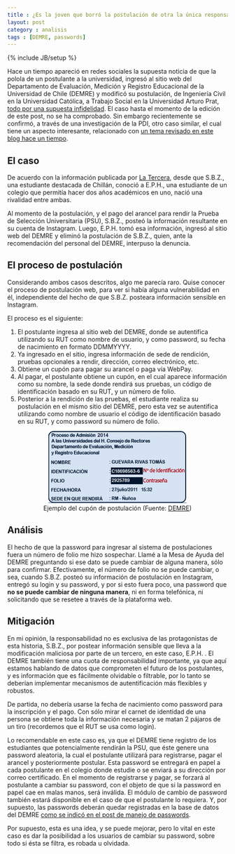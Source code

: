 ```yaml
---
title : ¿Es la joven que borró la postulación de otra la única responsable?
layout: post
category : analisis
tags : [DEMRE, passwords]
---
```

{% include JB/setup %}

Hace un tiempo apareció en redes sociales la supuesta noticia de que la polola
de un postulante a la universidad, ingresó al sitio web del Departamento de
Evaluación, Medición y Registro Educacional de la Universidad de Chile (DEMRE) y
modificó su postulación, de Ingeniería Civil en la Universidad Católica, a
Trabajo Social en la Universidad Arturo Prat, [todo por una supuesta infidelidad](http://www.theclinic.cl/2014/01/03/terrible-venganza-por-infidelidad-borro-la-postulacion-de-su-pololo-de-ingenieria-en-la-uc-para-ponerlo-en-trabajo-social-en-la-arturo-prat/). El caso hasta el momento de la edición de este post, no se ha comprobado. Sin embargo
recientemente se confirmó, a través de una investigación de la PDI, otro caso
similar, el cual tiene un aspecto interesante, relacionado con [un tema revisado
en este blog hace un tiempo](/howto/2012/11/26/Estamos-protegiendo/).

## El caso

De acuerdo con la información publicada por [La Tercera](http://diario.latercera.com/2014/01/22/01/contenido/pais/31-156261-9-pdi-da-con-joven-que-borro-postulacion-de-otra-estudiante.shtml), desde que S.B.Z., una
estudiante destacada de Chillán, conoció a E.P.H., una estudiante de un colegio
que permitía hacer dos años académicos en uno, nació una rivalidad entre ambas.

Al momento de la postulación, y el pago del arancel para rendir la Prueba de
Selección Universitaria (PSU), S.B.Z., posteó la información resultante en su cuenta de
Instagram. Luego, E.P.H. tomó esa información, ingresó al sitio web del DEMRE y
eliminó la postulación de S.B.Z., quien, ante la recomendación del personal del
DEMRE, interpuso la denuncia.

## El proceso de postulación

Considerando ambos casos descritos, algo me parecía raro. Quise conocer el
proceso de postulación web, para ver si había alguna vulnerabilidad en él,
independiente del hecho de que S.B.Z. posteara información sensible en Instagram.

El proceso es el siguiente:

1. El postulante ingresa al sitio web del DEMRE, donde se autentifica utilizando
su RUT como nombre de usuario, y como password, su fecha de nacimiento en
formato DDMMYYYY.
2. Ya ingresado en el sitio, ingresa información de sede de rendición, pruebas
opcionales a rendir, dirección, correo electrónico, etc.
3. Obtiene un cupón para pagar su arancel o paga vía WebPay.
4. Al pagar, el postulante obtiene un cupón, en el cual aparece información como
su nombre, la sede donde rendirá sus pruebas, un código de identificación basado
en su RUT, y un número de folio.
5. Posterior a la rendición de las pruebas, el estudiante realiza su postulación
en el mismo sitio del DEMRE, pero esta vez se autentifica utilizando como nombre
de usuario el código de identificación basado en su RUT, y como password su
número de folio.

<figure style="text-align: center">
    <img src="/assets/img/ejemplo_token_postulacion_20140122.png" />
    <figcaption>Ejemplo del cupón de postulación (Fuente: <a href="http://www.demre.cl">DEMRE</a>)</figcaption>
</figure>

## Análisis

El hecho de que la password para ingresar al sistema de postulaciones fuera un
número de folio me hizo sospechar. Llamé a la Mesa de Ayuda del DEMRE
preguntando si ese dato se puede cambiar de alguna manera, sólo para confirmar.
Efectivamente, el número de folio no se puede cambiar, o sea, cuando S.B.Z.
posteó su información de postulación en Instagram, entregó su login y su
password, y por si esto fuera poco, una password que **no se puede cambiar de
ninguna manera**, ni en forma telefónica, ni solicitando que se resetee a través
de la plataforma web.

## Mitigación

En mi opinión, la responsabilidad no es exclusiva de las protagonistas de esta
historia, S.B.Z., por postear información sensible que lleva a la modificación
maliciosa por parte de un tercero, en este caso, E.P.H. . El DEMRE también tiene
una cuota de responsabilidad importante, ya que aquí estamos hablando de datos
que comprometen el futuro de los postulantes, y es información que es fácilmente
olvidable o filtrable, por lo tanto se deberían implementar mecanismos de
autentificación más flexibles y robustos.

De partida, no debería usarse la fecha de nacimiento como password para la
inscripción y el pago. Con sólo mirar el carnet de identidad de una persona se
obtiene toda la información necesaria y se matan 2 pájaros de un tiro
(recordemos que el RUT se usa como login).

Lo recomendable en este caso es, ya que el DEMRE tiene registro de los
estudiantes que potencialmente rendirán la PSU, que éste genere una password
aleatoria, la cual el postulante utilizará para registrarse, pagar el arancel y
posteriormente postular. Esta password se entregará en papel a cada postulante
en el colegio donde estudie o se enviará a su dirección por correo certificado.
En el momento de registrarse y pagar, se forzará al postulante a cambiar su
password, con el objeto de que si la password en papel cae en malas manos, será
inválida. El módulo de cambio de password también estará disponible en el caso
de que el postulante lo requiera. Y, por supuesto, las passwords deberán quedar
registradas en la base de datos del DEMRE [como se indicó en el post de manejo de passwords](/howto/2012/11/26/Estamos-protegiendo/).

Por supuesto, esta es una idea, y se puede mejorar, pero lo vital en este caso
es dar la posibilidad a los usuarios de cambiar su password, sobre todo si ésta
se filtra, es robada u olvidada.